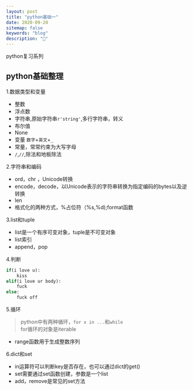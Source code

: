 ```yaml
---
layout: post
title: "python基础一"
date: 2020-09-20
sitemap: false
keywords: "blog"
description: "🚀"
---
```


python复习系列

## python基础整理
1.数据类型和变量 
* 整数
* 浮点数
* 字符串,原始字符串`r'string'`,多行字符串，转义
* 布尔值
* None
* 变量 `数字`+`英文`+`_`
* 常量，常常约束为大写字母
* `/`,`//`,除法和地板除法  

2.字符串和编码
* ord，chr ，Unicode转换
* encode，decode，以Unicode表示的字符串转换为指定编码的bytes以及逆转换
* len
* 格式化的两种方式，%占位符（%s,%d);format函数  

3.list和tuple
* list是一个有序可变对象，tuple是不可变对象
* list索引
* append，pop

4.判断
```python
if(i love u):
    kiss
elif(i love ur body):
    fuck
else:
    fuck off
```
5.循环
> python中有两种循环，`for x in ...`和`while`  
> for循环的对象是iterable  

* range函数用于生成整数序列

6.dict和set
* in运算符可以判断key是否存在，也可以通过dict的get()
* set需要通过set函数创建，参数是一个list
* add，remove是常见的set方法



